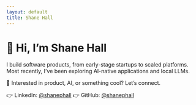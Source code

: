 ```yaml
---
layout: default
title: Shane Hall
---
```


# 👋 Hi, I’m Shane Hall

I build software products, from early-stage startups to scaled platforms. Most recently, I’ve been exploring AI-native applications and local LLMs.

🚀 Interested in product, AI, or something cool? Let’s connect.

👉 LinkedIn: [@shanephall](https://www.linkedin.com/in/shanephall)
👉 GitHub: [@shanephall](https://github.com/shanephall)
